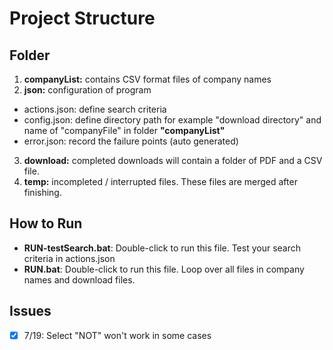 # Project Structure
## Folder
 1. __companyList:__ contains CSV format files of company names
 2. __json:__ configuration of program
  - actions.json: define search criteria
  - config.json: define directory path for example "download directory" and name of "companyFile" in folder __"companyList"__
  - error.json: record the failure points (auto generated)
 3. __download:__ completed downloads will contain a folder of PDF and a CSV file.   
 4. __temp:__ incompleted / interrupted files. These files are merged after finishing.

## How to Run
- __RUN-testSearch.bat__: Double-click to run this file. Test your search criteria in actions.json
- __RUN.bat__: Double-click to run this file. Loop over all files in company names and download files.

## Issues
- [x] 7/19: Select "NOT" won't work in some cases 

